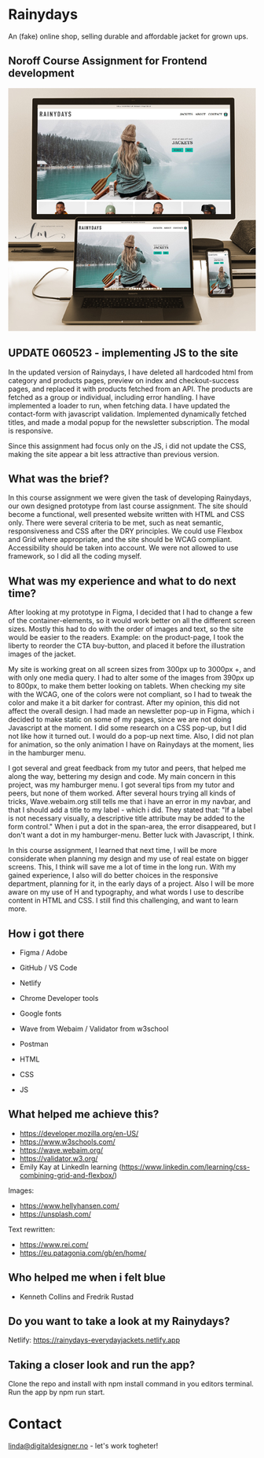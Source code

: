 # Rainydays

An (fake) online shop, selling durable and affordable jacket for grown ups.

## Noroff Course Assignment for Frontend development

<img src="images/rainydays-presentation.jpg">

## UPDATE 060523 - implementing JS to the site

In the updated version of Rainydays, I have deleted all hardcoded html from category and products pages, preview on index and checkout-success pages, and replaced it with products fetched from an API. The products are fetched as a group or individual, including error handling. I have implemented a loader to run, when fetching data.
I have updated the contact-form with javascript validation. Implemented dynamically fetched titles, and made a modal popup for the newsletter subscription. The modal is responsive.

Since this assignment had focus only on the JS, i did not update the CSS, making the site appear a bit less attractive than previous version.

## What was the brief?

In this course assignment we were given the task of developing Rainydays, our own designed prototype from last course assignment. The site should become a functional, well presented website written with HTML and CSS only. There were several criteria to be met, such as neat semantic, responsiveness and CSS after the DRY principles. We could use Flexbox and Grid where appropriate, and the site should be WCAG compliant. Accessibility should be taken into account.
We were not allowed to use framework, so I did all the coding myself.

## What was my experience and what to do next time?

After looking at my prototype in Figma, I decided that I had to change a few of the container-elements, so it would work better on all the different screen sizes. Mostly this had to do with the order of images and text, so the site would be easier to the readers.
Example: on the product-page, I took the liberty to reorder the CTA buy-button, and placed it before the illustration images of the jacket.

My site is working great on all screen sizes from 300px up to 3000px +, and with only one media query. I had to alter some of the images from 390px up to 800px, to make them better looking on tablets.
When checking my site with the WCAG, one of the colors were not compliant, so I had to tweak the color and make it a bit darker for contrast. After my opinion, this did not affect the overall design.
I had made an newsletter pop-up in Figma, which i decided to make static on some of my pages, since we are not doing Javascript at the moment. I did some research on a CSS pop-up, but I did not like how it turned out. I would do a pop-up next time. Also, I did not plan for animation, so the only animation I have on Rainydays at the moment, lies in the hamburger menu.

I got several and great feedback from my tutor and peers, that helped me along the way, bettering my design and code.
My main concern in this project, was my hamburger menu. I got several tips from my tutor and peers, but none of them worked. After several hours trying all kinds of tricks, Wave.webaim.org still tells me that i have an error in my navbar, and that I should add a title to my label - which i did. They stated that: "If a label is not necessary visually, a descriptive title attribute may be added to the form control."
When i put a dot in the span-area, the error disappeared, but I don't want a dot in my hamburger-menu. Better luck with Javascript, I think.

In this course assignment, I learned that next time, I will be more considerate when planning my design and my use of real estate on bigger screens. This, I think will save me a lot of time in the long run. With my gained experience, I also will do better choices in the responsive department, planning for it, in the early days of a project. Also I will be more aware on my use of H and typography, and what words I use to describe content in HTML and CSS. I still find this challenging, and want to learn more.

## How i got there

- Figma / Adobe
- GitHub / VS Code
- Netlify
- Chrome Developer tools
- Google fonts
- Wave from Webaim / Validator from w3school
- Postman

- HTML
- CSS
- JS

## What helped me achieve this?

- https://developer.mozilla.org/en-US/
- https://www.w3schools.com/
- https://wave.webaim.org/
- https://validator.w3.org/
- Emily Kay at LinkedIn learning
  (https://www.linkedin.com/learning/css-combining-grid-and-flexbox/)

Images:

- https://www.hellyhansen.com/
- https://unsplash.com/

Text rewritten:

- https://www.rei.com/
- https://eu.patagonia.com/gb/en/home/

## Who helped me when i felt blue

- Kenneth Collins and Fredrik Rustad

## Do you want to take a look at my Rainydays?

Netlify: https://rainydays-everydayjackets.netlify.app

## Taking a closer look and run the app?

Clone the repo and install with npm install command in you editors terminal. Run the app by npm run start.

# Contact
linda@digitaldesigner.no - let's work togheter!

